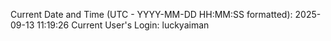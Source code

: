 Current Date and Time (UTC - YYYY-MM-DD HH:MM:SS formatted): 2025-09-13 11:19:26
Current User's Login: luckyaiman
